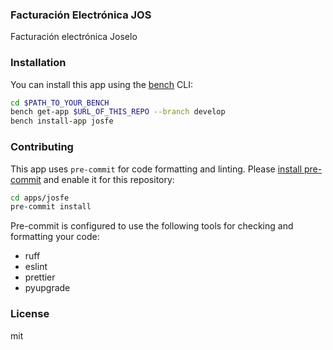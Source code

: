 ### Facturación Electrónica JOS

Facturación electrónica Joselo 

### Installation

You can install this app using the [bench](https://github.com/frappe/bench) CLI:

```bash
cd $PATH_TO_YOUR_BENCH
bench get-app $URL_OF_THIS_REPO --branch develop
bench install-app josfe
```

### Contributing

This app uses `pre-commit` for code formatting and linting. Please [install pre-commit](https://pre-commit.com/#installation) and enable it for this repository:

```bash
cd apps/josfe
pre-commit install
```

Pre-commit is configured to use the following tools for checking and formatting your code:

- ruff
- eslint
- prettier
- pyupgrade

### License

mit
